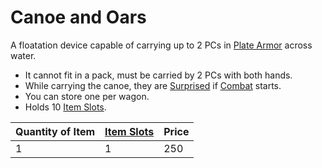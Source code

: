 # Canoe and Oars

A floatation device capable of carrying up to 2 PCs in [Plate Armor](../../Armors/Mundane%20Armors/Plate%20Armor.md) across water.

* It cannot fit in a pack, must be carried by 2 PCs with both hands.
* While carrying the canoe, they are [Surprised](../../../../../Conditions/Surprised.md) if [Combat](../../../../../Game%20Procedures/Combat.md) starts.
* You can store one per wagon.
* Holds 10 [Item Slots](../../../../../Player%20Characters/Derived%20Statistics/Item%20Slots.md).

|Quantity of Item|[Item Slots](../../../../../Player%20Characters/Derived%20Statistics/Item%20Slots.md)|Price|
|----------------|----------|-----|
|1|1|250|
